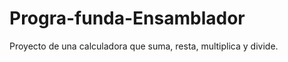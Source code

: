 Progra-funda-Ensamblador
========================

Proyecto de una calculadora que suma, resta, multiplica y divide.
